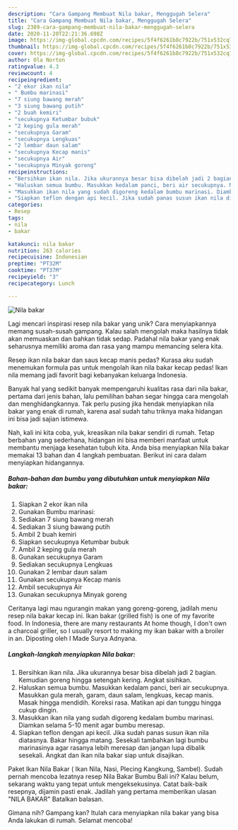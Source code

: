 ```yaml
---
description: "Cara Gampang Membuat Nila bakar, Menggugah Selera"
title: "Cara Gampang Membuat Nila bakar, Menggugah Selera"
slug: 2389-cara-gampang-membuat-nila-bakar-menggugah-selera
date: 2020-11-20T22:21:36.698Z
image: https://img-global.cpcdn.com/recipes/5f4f6261b8c7922b/751x532cq70/nila-bakar-foto-resep-utama.jpg
thumbnail: https://img-global.cpcdn.com/recipes/5f4f6261b8c7922b/751x532cq70/nila-bakar-foto-resep-utama.jpg
cover: https://img-global.cpcdn.com/recipes/5f4f6261b8c7922b/751x532cq70/nila-bakar-foto-resep-utama.jpg
author: Ola Norton
ratingvalue: 4.3
reviewcount: 4
recipeingredient:
- "2 ekor ikan nila"
- " Bumbu marinasi"
- "7 siung bawang merah"
- "3 siung bawang putih"
- "2 buah kemiri"
- "secukupnya Ketumbar bubuk"
- "2 keping gula merah"
- "secukupnya Garam"
- "secukupnya Lengkuas"
- "2 lembar daun salam"
- "secukupnya Kecap manis"
- "secukupnya Air"
- "secukupnya Minyak goreng"
recipeinstructions:
- "Bersihkan ikan nila. Jika ukurannya besar bisa dibelah jadi 2 bagian. Kemudian goreng hingga setengah kering. Angkat sisihkan."
- "Haluskan semua bumbu. Masukkan kedalam panci, beri air secukupnya. Masukkan gula merah, garam, daun salam, lengkuas, kecap manis. Masak hingga mendidih. Koreksi rasa. Matikan api dan tunggu hingga cukup dingin."
- "Masukkan ikan nila yang sudah digoreng kedalam bumbu marinasi. Diamkan selama 5-10 menit agar bumbu meresap."
- "Siapkan teflon dengan api kecil. Jika sudah panas susun ikan nila diatasnya. Bakar hingga matang. Sesekali tambahkan lagi bumbu marinasinya agar rasanya lebih meresap dan jangan lupa dibalik sesekali. Angkat dan ikan nila bakar siap untuk disajikan."
categories:
- Resep
tags:
- nila
- bakar

katakunci: nila bakar 
nutrition: 263 calories
recipecuisine: Indonesian
preptime: "PT32M"
cooktime: "PT37M"
recipeyield: "3"
recipecategory: Lunch

---
```



![Nila bakar](https://img-global.cpcdn.com/recipes/5f4f6261b8c7922b/751x532cq70/nila-bakar-foto-resep-utama.jpg)

Lagi mencari inspirasi resep nila bakar yang unik? Cara menyiapkannya memang susah-susah gampang. Kalau salah mengolah maka hasilnya tidak akan memuaskan dan bahkan tidak sedap. Padahal nila bakar yang enak seharusnya memiliki aroma dan rasa yang mampu memancing selera kita.

Resep ikan nila bakar dan saus kecap manis pedas? Kurasa aku sudah menemukan formula pas untuk mengolah ikan nila bakar kecap pedas! Ikan nila memang jadi favorit bagi kebanyakan keluarga Indonesia.

Banyak hal yang sedikit banyak mempengaruhi kualitas rasa dari nila bakar, pertama dari jenis bahan, lalu pemilihan bahan segar hingga cara mengolah dan menghidangkannya. Tak perlu pusing jika hendak menyiapkan nila bakar yang enak di rumah, karena asal sudah tahu triknya maka hidangan ini bisa jadi sajian istimewa.


Nah, kali ini kita coba, yuk, kreasikan nila bakar sendiri di rumah. Tetap berbahan yang sederhana, hidangan ini bisa memberi manfaat untuk membantu menjaga kesehatan tubuh kita. Anda bisa menyiapkan Nila bakar memakai 13 bahan dan 4 langkah pembuatan. Berikut ini cara dalam menyiapkan hidangannya.

<!--inarticleads1-->

##### Bahan-bahan dan bumbu yang dibutuhkan untuk menyiapkan Nila bakar:

1. Siapkan 2 ekor ikan nila
1. Gunakan  Bumbu marinasi:
1. Sediakan 7 siung bawang merah
1. Sediakan 3 siung bawang putih
1. Ambil 2 buah kemiri
1. Siapkan secukupnya Ketumbar bubuk
1. Ambil 2 keping gula merah
1. Gunakan secukupnya Garam
1. Sediakan secukupnya Lengkuas
1. Gunakan 2 lembar daun salam
1. Gunakan secukupnya Kecap manis
1. Ambil secukupnya Air
1. Gunakan secukupnya Minyak goreng


Ceritanya lagi mau ngurangin makan yang goreng-goreng, jadilah menu resep nila bakar kecap ini. Ikan bakar (grilled fish) is one of my favorite food. In Indonesia, there are many restaurants At home though, I don&#39;t own a charcoal griller, so I usually resort to making my ikan bakar with a broiler in an. Diposting oleh I Made Surya Adnyana. 

<!--inarticleads2-->

##### Langkah-langkah menyiapkan Nila bakar:

1. Bersihkan ikan nila. Jika ukurannya besar bisa dibelah jadi 2 bagian. Kemudian goreng hingga setengah kering. Angkat sisihkan.
1. Haluskan semua bumbu. Masukkan kedalam panci, beri air secukupnya. Masukkan gula merah, garam, daun salam, lengkuas, kecap manis. Masak hingga mendidih. Koreksi rasa. Matikan api dan tunggu hingga cukup dingin.
1. Masukkan ikan nila yang sudah digoreng kedalam bumbu marinasi. Diamkan selama 5-10 menit agar bumbu meresap.
1. Siapkan teflon dengan api kecil. Jika sudah panas susun ikan nila diatasnya. Bakar hingga matang. Sesekali tambahkan lagi bumbu marinasinya agar rasanya lebih meresap dan jangan lupa dibalik sesekali. Angkat dan ikan nila bakar siap untuk disajikan.


Paket Ikan Nila Bakar ( Ikan Nila, Nasi, Plecing Kangkung, Sambel). Sudah pernah mencoba lezatnya resep Nila Bakar Bumbu Bali ini? Kalau belum, sekarang waktu yang tepat untuk mengeksekusinya. Catat baik-baik resepnya, dijamin pasti enak. Jadilah yang pertama memberikan ulasan &#34;NILA BAKAR&#34; Batalkan balasan. 

Gimana nih? Gampang kan? Itulah cara menyiapkan nila bakar yang bisa Anda lakukan di rumah. Selamat mencoba!
